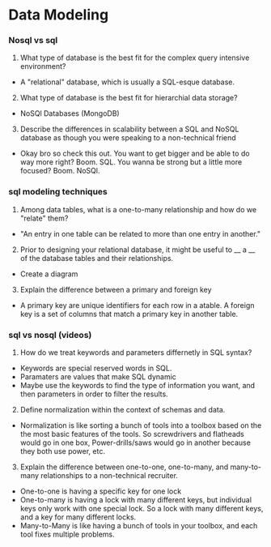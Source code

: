 # Data Modeling

### Nosql vs sql

1. What type of database is the best fit for the complex query intensive environment?

* A "relational" database, which is usually a SQL-esque database.

2. What type of database is the best fit for hierarchial data storage?

* NoSQl Databases (MongoDB)

3. Describe the differences in scalability between a SQL and NoSQL database as though you were speaking to a non-technical friend

* Okay bro so check this out. You want to get bigger and be able to do way more right? Boom. SQL. You wanna be strong but a little more focused? Boom. NoSQl.

### sql modeling techniques

1. Among data tables, what is a one-to-many relationship and how do we "relate" them?

* "An entry in one table can be related to more than one entry in another." 

2. Prior to designing your relational database, it might be useful to __ a __ of the database tables and their relationships.

* Create a diagram

3. Explain the difference between a primary and foreign key

* A primary key are unique identifiers for each row in a atable. A foreign key is a set of columns that match a primary key in another table.


### sql vs nosql (videos)

1. How do we treat keywords and parameters differnetly in SQL syntax?

* Keywords are special reserved words in SQL.
* Paramaters are values that make SQL dynamic
* Maybe use the keywords to find the type of information you want, and then parameters in order to filter the results.

2. Define normalization within the context of schemas and data.

* Normalization is like sorting a bunch of tools into a toolbox based on the the most basic features of the tools. So screwdrivers and flatheads would go in one box, Power-drills/saws would go in another because they both use power, etc.

3. Explain the difference between one-to-one, one-to-many, and many-to-many relationships to a non-technical recruiter.

* One-to-one is having a specific key for one lock
* One-to-many is having a lock with many different keys, but individual keys only work with one special lock. So a lock with many different keys, and a key for many different locks.
* Many-to-Many is like having a bunch of tools in your toolbox, and each tool fixes multiple problems. 
